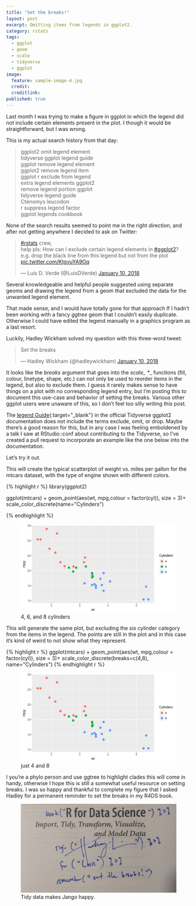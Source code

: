 ```yaml
---
title: "Set the breaks!"
layout: post
excerpt: Omitting items from legends in ggplot2. 
category: rstats
tags:
  - ggplot
  - geom
  - scale
  - tidyverse
  - ggplot
image:
  feature: sample-image-4.jpg
  credit: 
  creditlink: 
published: true
---
```


Last month I was trying to make a figure in ggplot in which the legend did not include certain elements present in the plot. I though it would be straightforward, but I was wrong.

 This is my actual search history from that day:

> ggplot2 omit legend element  
> tidyverse ggplot legend guide  
> ggplot remove legend element  
> ggplot2 remove legend item  
> ggplot r exclude from legend  
> extra legend elements ggplot2  
> remove legend portion ggplot  
> tidyverse legend guide  
> Ctenomys leucodon  
> r suppress legend factor  
> ggplot legends cookbook  

None of the search results seemed to point me in the right direction, and after not getting anywhere I decided to ask on Twitter:

<blockquote class="twitter-tweet" data-lang="en"><p lang="en" dir="ltr"><a href="https://twitter.com/hashtag/rstats?src=hash&amp;ref_src=twsrc%5Etfw">#rstats</a> crew,<br>help pls: How can I exclude certain legend elements in <a href="https://twitter.com/hashtag/ggplot2?src=hash&amp;ref_src=twsrc%5Etfw">#ggplot2</a>?<br>e.g. drop the black line from this legend but not from the plot <a href="https://t.co/KtgvuYA9Oq">pic.twitter.com/KtgvuYA9Oq</a></p>&mdash; Luis D. Verde (@LuisDVerde) <a href="https://twitter.com/LuisDVerde/status/950921880898240512?ref_src=twsrc%5Etfw">January 10, 2018</a></blockquote>
<script async src="https://platform.twitter.com/widgets.js" charset="utf-8"></script>

Several knowledgeable and helpful people suggested using separate geoms and drawing the legend from a geom that excluded the data for the unwanted legend element.  

That made sense, and I would have totally gone for that approach If I hadn’t been working with a fancy _ggtree_ geom that I couldn’t easily duplicate. Otherwise I could have edited the legend manually in a graphics program as a last resort. 

Luckily, Hadley Wickham solved my question with this three-word tweet:

<blockquote class="twitter-tweet" data-conversation="none" data-lang="en"><p lang="en" dir="ltr">Set the breaks</p>&mdash; Hadley Wickham (@hadleywickham) <a href="https://twitter.com/hadleywickham/status/950924598136201216?ref_src=twsrc%5Etfw">January 10, 2018</a></blockquote>
<script async src="https://platform.twitter.com/widgets.js" charset="utf-8"></script>

It looks like the _breaks_ argument that goes into the _scale\_ *__ functions (fill, colour, linetype, shape, etc.) can not only be used to reorder items in the legend, but also to exclude them. I guess it rarely makes sense to have things on a plot with no corresponding legend entry, but I’m posting this to document this use-case and behavior of setting the breaks. Various other ggplot users were unaware of this, so I don’t feel too silly writing this post. 

The [legend Guide](http://ggplot2.tidyverse.org/reference/guide_legend.html){:target="_blank"} in the official Tidyverse ggplot2 documentation does not include the terms exclude, omit, or drop. Maybe there’s a good reason for this, but in any case I was feeling emboldened by a talk I saw at RStudio::conf about contributing to the Tidyverse, so I’ve created a pull request to incorporate an example like the one below into the documentation. 

Let’s try it out.

This will create the typical scatterplot of weight vs. miles per gallon for the mtcars dataset, with the type of engine shown with different colors.
 
{% highlight r %}
library(ggplot2)

ggplot(mtcars) +
  geom_point(aes(wt, mpg,colour = factor(cyl)), size = 3)+
  scale_color_discrete(name="Cylinders")
  
{% endhighlight %}

<figure>
    <a href="/images/p1.png"><img src="/images/p1.png"></a>
        <figcaption>4, 6, and 8 cylinders</figcaption>
</figure>


This will generate the same plot, but excluding the six cylinder category from the items in the legend. The points are still in the plot and in this case it’s kind of weird to not show what they represent.

{% highlight r %}
ggplot(mtcars) +
  geom_point(aes(wt, mpg,colour = factor(cyl)), size = 3)+
  scale_color_discrete(breaks=c(4,8), name="Cylinders")
{% endhighlight r %} 

<figure>
    <a href="/images/p2.png"><img src="/images/p2.png"></a>
        <figcaption>just 4 and 8</figcaption>
</figure>


I you’re a phylo person and use ggtree to highlight clades this will come in handy, otherwise I hope this is still a somewhat useful resource on setting breaks. I was so happy and thankful to complete my figure that I asked Hadley for a permanent reminder to set the breaks in my R4DS book.
 
<figure>
    <a href="/images/breaks.jpg"><img src="/images/breaks.jpg"></a>
        <figcaption>Tidy data makes Jango happy.</figcaption>
</figure>
